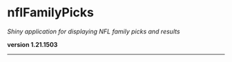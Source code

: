 # nflFamilyPicks

*Shiny application for displaying NFL family picks and results*

**version 1.21.1503**

----------
